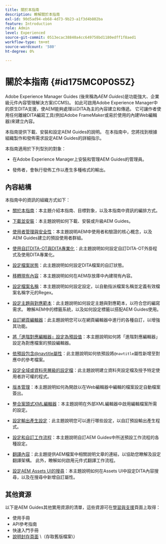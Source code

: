 ```yaml
---
title: 關於本指南
description: 瞭解關於本指南
exl-id: 90d5ad94-eb68-4d73-9b23-a1f3d4b802ba
feature: Introduction
role: Admin
level: Experienced
source-git-commit: 0513ecac38840a4cc649758bd1180edff1f8aed1
workflow-type: tm+mt
source-wordcount: '580'
ht-degree: 0%

---
```


# 關於本指南 {#id175MC0P0S5Z}

Adobe Experience Manager Guides \(後來稱為&#x200B;*AEM Guides*\)是功能強大、企業級元件內容管理解決方案\(CCMS\)。 如此可啟用Adobe Experience Manager中的原生DITA支援，使AEM能夠處理以DITA為主的內容建立和傳遞。 它可讓作者使用任何離線DITA編寫工具(例如Adobe FrameMaker或易於使用的內建Web編輯器)來建立內容。

本指南提供下載、安裝和設定AEM Guides的說明。 在本指南中，您將找到根據組織製作和發佈需求設定AEM Guides的詳細指示。

本指南適用於下列型別的對象：

- 在Adobe Experience Manager上安裝和管理AEM Guides的管理員。

- 發佈者，會執行發佈工作以產生多種格式的輸出。


## 內容結構

本指南中的資訊的組織方式如下：

- [關於本指南](#id175MC0P0S5Z)：本主題介紹本指南、目標對象，以及本指南中資訊的編排方式。

- [下載並安裝](download-install.md#)：本主題說明如何下載、安裝或升級AEM Guides。

- [使用者管理與安全性](user-admin-sec.md#)：本主題說明AEM中使用者和驗證的核心概念，以及AEM Guides建立的預設使用者群組。

- [使用自訂DITA-OT與DITA專業化](dita-ot-specialization.md#)：此主題說明如何設定自訂DITA-OT外掛程式及使用DITA專業化。

- [設定檔案狀態](customize-doc-state.md#)：此主題說明如何設定DITA檔案的自訂狀態。

- [移轉現有內容](migrate-content.md#)：本主題說明如何在AEM存放庫中內建現有內容。

- [設定檔案名稱](conf-file-names.md#)：本主題說明如何設定設定，以自動指派檔案名稱並定義有效檔案名稱字元的Regex。

- [設定主題與對應範本](conf-template-tags.md#)：此主題說明如何設定主題與對應範本，以符合您的編寫需求。 瞭解AEM中的標籤系統，以及如何設定標籤以搭配AEM Guides使用。

- [自訂網頁編輯器](conf-web-editor.md#)：此主題說明您可以在網頁編輯器中進行的各種自訂，以增強其功能。

- [將「進階對應編輯器」設定為預設值](conf-map-editor.md#id194GHE0I0CW)：本主題說明如何將「進階對應編輯器」設定為對應檔案的預設編輯器。

- [依預設包含@navtitle屬性](auto-add-navtitle.md#)：此主題說明如何依預設將`@navtitle`屬性新增至對應中的參考檔案。

- [設定全域或資料夾層級的設定檔](conf-folder-level.md#)：此主題說明建立資料夾設定檔及授予特定使用者許可權的程式。

- [版本管理](version-management.md#)：本主題說明如何為開啟以在Web編輯器中編輯的檔案設定自動檔案簽出。

- [整合案頭式XML編輯器](integrate-desktop-editors.md#)：本主題說明在外部XML編輯器中啟用編輯檔案所需的設定。

- [設定輸出產生設定](conf-output-generation.md#)：此主題說明您可以進行哪些設定，以自訂預設輸出產生程式。

- [設定和自訂工作流程](customize-workflows.md#)：本主題說明自訂AEM Guides中所送預設工作流程的各種設定。

- [翻譯內容](translation.md#)：此主題提供AEM檔案中相關說明文章的連結，以協助您瞭解及設定翻譯架構。 此外，瞭解如何啟用元件式翻譯工作流程。

- [設定AEM Assets UI的搜尋](conf-dita-search.md#)：本主題說明如何在Assets UI中設定DITA內容搜尋，以及在搜尋中新增自訂屬性。


## 其他資源

以下是AEM Guides其他實用資源的清單，這些資源可在[學習與支援](https://helpx.adobe.com/tw/support/xml-documentation-for-experience-manager.html)頁面上取得：

- 使用手冊
- API參考指南
- 快速入門手冊
- [說明封存頁面](https://helpx.adobe.com/tw/xml-documentation-for-experience-manager/archive.html) \（存取舊版檔案\）

